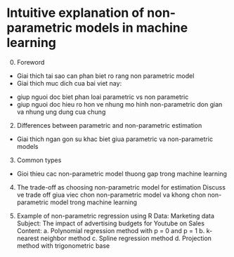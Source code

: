 # Intuitive explanation of non-parametric models in machine learning

0. Foreword
- Giai thich tai sao can phan biet ro rang non parametric model
- Giai thich muc dich cua bai viet nay: 
* giup nguoi doc biet phan loai parametric vs non parametric
* giup nguoi doc hieu ro hon ve nhung mo hinh non-parametric don gian va nhung ung dung cua chung

2. Differences between parametric and non-parametric estimation
- Giai thich ngan gon su khac biet giua parametric va non-parametric models

3. Common types
- Gioi thieu cac non-parametric model thuong gap trong machine learning

4. The trade-off as choosing non-parametric model for estimation
Discuss ve trade off giua viec chon non-parametric model va khong chon non-parametric model trong machine learning

5. Example of non-parametric regression using R
Data: Marketing data
Subject: The impact of advertising budgets for Youtube on Sales
Content: 
a. Polynomial regression method with p = 0 and p = 1
b. k-nearest neighbor method
c. Spline regression method
d. Projection method with trigonometric base
